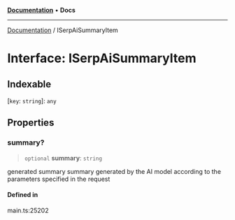 [**Documentation**](../README.md) • **Docs**

***

[Documentation](../globals.md) / ISerpAiSummaryItem

# Interface: ISerpAiSummaryItem

## Indexable

 \[`key`: `string`\]: `any`

## Properties

### summary?

> `optional` **summary**: `string`

generated summary
summary generated by the AI model according to the parameters specified in the request

#### Defined in

main.ts:25202
